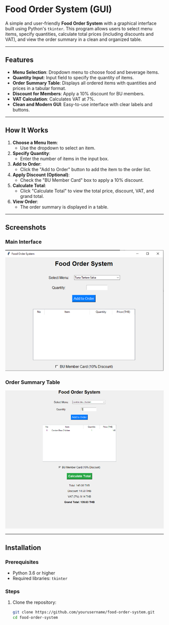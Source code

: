 # Food Order System (GUI)

A simple and user-friendly **Food Order System** with a graphical interface built using Python's `tkinter`. This program allows users to select menu items, specify quantities, calculate total prices (including discounts and VAT), and view the order summary in a clean and organized table.

---

## Features

- **Menu Selection**: Dropdown menu to choose food and beverage items.
- **Quantity Input**: Input field to specify the quantity of items.
- **Order Summary Table**: Displays all ordered items with quantities and prices in a tabular format.
- **Discount for Members**: Apply a 10% discount for BU members.
- **VAT Calculation**: Calculates VAT at 7%.
- **Clean and Modern GUI**: Easy-to-use interface with clear labels and buttons.

---

## How It Works

1. **Choose a Menu Item**: 
   - Use the dropdown to select an item.
2. **Specify Quantity**:
   - Enter the number of items in the input box.
3. **Add to Order**:
   - Click the "Add to Order" button to add the item to the order list.
4. **Apply Discount (Optional)**:
   - Check the "BU Member Card" box to apply a 10% discount.
5. **Calculate Total**:
   - Click "Calculate Total" to view the total price, discount, VAT, and grand total.
6. **View Order**:
   - The order summary is displayed in a table.

---

## Screenshots

### Main Interface
![Main Interface](Screenshots/1.png)

### Order Summary Table
![Order Summary](Screenshots/2.png)

---

## Installation

### Prerequisites
- Python 3.6 or higher
- Required libraries: `tkinter`

### Steps
1. Clone the repository:
   ```bash
   git clone https://github.com/yourusername/food-order-system.git
   cd food-order-system

